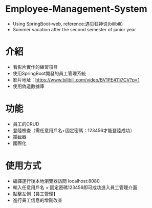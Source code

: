 # Employee-Management-System
- Using SpringBoot-web, reference:遇见狂神说(bilibili)
- Summer vacation after the second semester of junior year

# 介紹
- 看影片實作的練習項目
- 使用SpringBoot開發的員工管理系統
- 影片地址：https://www.bilibili.com/video/BV1PE411i7CV?p=1
- 使用偽造數據庫

# 功能

- 員工的CRUD
- 登陸檢查（需任意用戶名+固定密碼：123456才能登陸成功）
- 攔截器
- 國際化

# 使用方式
- 編譯運行後本地瀏覽器訪問 localhost:8080
- 輸入任意用戶名 + 固定密碼123456即可成功進入員工管理介面
- 點擊左側【員工管理】
- 進行員工信息的增刪改查
